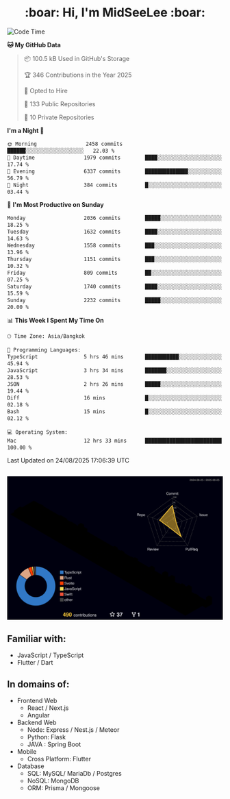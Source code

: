 <h1 align="center"> :boar: Hi, I'm MidSeeLee :boar:</h1>
 
<!--START_SECTION:waka-->
![Code Time](http://img.shields.io/badge/Code%20Time-3%2C342%20hrs%207%20mins-blue)

**🐱 My GitHub Data** 

> 📦 100.5 kB Used in GitHub's Storage 
 > 
> 🏆 346 Contributions in the Year 2025
 > 
> 💼 Opted to Hire
 > 
> 📜 133 Public Repositories 
 > 
> 🔑 10 Private Repositories 
 > 
**I'm a Night 🦉** 

```text
🌞 Morning                2458 commits        ██████░░░░░░░░░░░░░░░░░░░   22.03 % 
🌆 Daytime                1979 commits        ████░░░░░░░░░░░░░░░░░░░░░   17.74 % 
🌃 Evening                6337 commits        ██████████████░░░░░░░░░░░   56.79 % 
🌙 Night                  384 commits         █░░░░░░░░░░░░░░░░░░░░░░░░   03.44 % 
```
📅 **I'm Most Productive on Sunday** 

```text
Monday                   2036 commits        █████░░░░░░░░░░░░░░░░░░░░   18.25 % 
Tuesday                  1632 commits        ████░░░░░░░░░░░░░░░░░░░░░   14.63 % 
Wednesday                1558 commits        ███░░░░░░░░░░░░░░░░░░░░░░   13.96 % 
Thursday                 1151 commits        ███░░░░░░░░░░░░░░░░░░░░░░   10.32 % 
Friday                   809 commits         ██░░░░░░░░░░░░░░░░░░░░░░░   07.25 % 
Saturday                 1740 commits        ████░░░░░░░░░░░░░░░░░░░░░   15.59 % 
Sunday                   2232 commits        █████░░░░░░░░░░░░░░░░░░░░   20.00 % 
```


📊 **This Week I Spent My Time On** 

```text
🕑︎ Time Zone: Asia/Bangkok

💬 Programming Languages: 
TypeScript               5 hrs 46 mins       ███████████░░░░░░░░░░░░░░   45.94 % 
JavaScript               3 hrs 34 mins       ███████░░░░░░░░░░░░░░░░░░   28.53 % 
JSON                     2 hrs 26 mins       █████░░░░░░░░░░░░░░░░░░░░   19.44 % 
Diff                     16 mins             █░░░░░░░░░░░░░░░░░░░░░░░░   02.18 % 
Bash                     15 mins             █░░░░░░░░░░░░░░░░░░░░░░░░   02.12 % 

💻 Operating System: 
Mac                      12 hrs 33 mins      █████████████████████████   100.00 % 
```


 Last Updated on 24/08/2025 17:06:39 UTC
<!--END_SECTION:waka-->

##

![](./profile-3d-contrib/profile-night-rainbow.svg)

## Familiar with:
- JavaScript / TypeScript
- Flutter / Dart

## In domains of:
- Frontend Web
  - React / Next.js
  - Angular
- Backend Web
  - Node: Express / Nest.js / Meteor
  - Python: Flask
  - JAVA : Spring Boot
- Mobile
  - Cross Platform: Flutter
- Database
  - SQL: MySQL/ MariaDb / Postgres
  - NoSQL: MongoDB
  - ORM: Prisma / Mongoose
